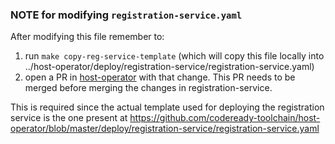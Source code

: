 ### NOTE for modifying `registration-service.yaml`
 
After modifying this file remember to:

1) run `make copy-reg-service-template` (which will copy this file locally into ../host-operator/deploy/registration-service/registration-service.yaml)
2) open a PR in [host-operator](https://github.com/codeready-toolchain/host-operator) with that change. This PR needs to be merged before merging the changes in registration-service.

This is required since the actual template used for deploying the registration service is the one present at https://github.com/codeready-toolchain/host-operator/blob/master/deploy/registration-service/registration-service.yaml